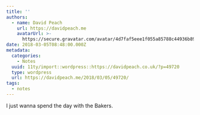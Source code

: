 ```yaml
---
title: ''
authors:
  - name: David Peach
    url: https://davidpeach.me
    avatarUrl: >-
      https://secure.gravatar.com/avatar/4d7faf5eee1f055a85788c44936b8995eaab6dfb004e7854ec747ccb272e91ee?s=96&d=mm&r=g
date: 2018-03-05T08:48:00.000Z
metadata:
  categories:
    - Notes
  uuid: 11ty/import::wordpress::https://davidpeach.co.uk/?p=49720
  type: wordpress
  url: https://davidpeach.me/2018/03/05/49720/
tags:
  - notes
---
```

I just wanna spend the day with the Bakers.